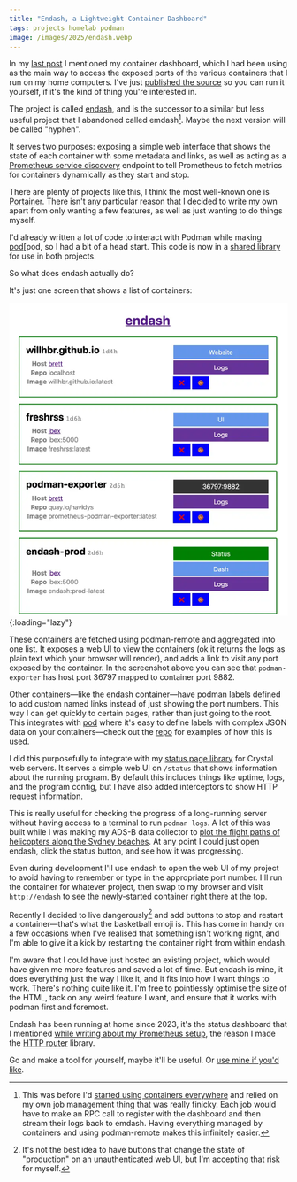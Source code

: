 ```yaml
---
title: "Endash, a Lightweight Container Dashboard"
tags: projects homelab podman
image: /images/2025/endash.webp
---
```


In my [last post](/2025/03/09/a-slim-home-server-with-alpine-linux/) I mentioned my container dashboard, which I had been using as the main way to access the exposed ports of the various containers that I run on my home computers. I've just [published the source][endash] so you can run it yourself, if it's the kind of thing you're interested in.

[endash]: https://codeberg.org/willhbr/endash

The project is called [endash][endash], and is the successor to a similar but less useful project that I abandoned called emdash[^emdash]. Maybe the next version will be called "hyphen".

[^emdash]: This was before I'd [started using containers everywhere](/2023/06/08/overcoming-a-fear-of-containerisation/) and relied on my own job management thing that was really finicky. Each job would have to make an RPC call to register with the dashboard and then stream their logs back to emdash. Having everything managed by containers and using podman-remote makes this infinitely easier.

It serves two purposes: exposing a simple web interface that shows the state of each container with some metadata and links, as well as acting as a [Prometheus service discovery][prometheus-sd] endpoint to tell Prometheus to fetch metrics for containers dynamically as they start and stop.

[prometheus-sd]: https://prometheus.io/docs/prometheus/latest/http_sd/

There are plenty of projects like this, I think the most well-known one is [Portainer](https://www.portainer.io). There isn't any particular reason that I decided to write my own apart from only wanting a few features, as well as just wanting to do things myself.

I'd already written a lot of code to interact with Podman while making [pod][pod, so I had a bit of a head start. This code is now in a [shared library](https://codeberg.org/willhbr/podman-cr) for use in both projects.

[pod]: https://pod.willhbr.net

So what does endash actually do?

It's just one screen that shows a list of containers:

![screenshot of endash showing a list of containers, some metadata for each one, and a few buttons next to each](/images/2025/endash.webp){:loading="lazy"}

These containers are fetched using podman-remote and aggregated into one list. It exposes a web UI to view the containers (ok it returns the logs as plain text which your browser will render), and adds a link to visit any port exposed by the container. In the screenshot above you can see that `podman-exporter` has host port 36797 mapped to container port 9882.

Other containers—like the endash container—have podman labels defined to add custom named links instead of just showing the port numbers. This way I can get quickly to certain pages, rather than just going to the root. This integrates with [pod][pod] where it's easy to define labels with complex JSON data on your containers—check out the [repo][endash] for examples of how this is used.

I did this purposefully to integrate with my [status page library](https://codeberg.org/willhbr/status_page) for Crystal web servers. It serves a simple web UI on `/status` that shows information about the running program. By default this includes things like uptime, logs, and the program config, but I have also added interceptors to show HTTP request information.

This is really useful for checking the progress of a long-running server without having access to a terminal to run `podman logs`. A lot of this was built while I was making my ADS-B data collector to [plot the flight paths of helicopters along the Sydney beaches][helicopters]. At any point I could just open endash, click the status button, and see how it was progressing.

[helicopters]: /2023/07/29/helicopter-tracking-for-safer-drone-flights/

Even during development I'll use endash to open the web UI of my project to avoid having to remember or type in the appropriate port number. I'll run the container for whatever project, then swap to my browser and visit `http://endash` to see the newly-started container right there at the top.

Recently I decided to live dangerously[^not-the-best-idea] and add buttons to stop and restart a container—that's what the basketball emoji is. This has come in handy on a few occasions when I've realised that something isn't working right, and I'm able to give it a kick by restarting the container right from within endash.

[^not-the-best-idea]: It's not the best idea to have buttons that change the state of "production" on an unauthenticated web UI, but I'm accepting that risk for myself.

I'm aware that I could have just hosted an existing project, which would have given me more features and saved a lot of time. But endash is mine, it does everything just the way I like it, and it fits into how I want things to work. There's nothing quite like it. I'm free to pointlessly optimise the size of the HTML, tack on any weird feature I want, and ensure that it works with podman first and foremost.

Endash has been running at home since 2023, it's the status dashboard that I mentioned [while writing about my Prometheus setup](/2023/07/16/simple-home-server-monitoring-with-prometheus-in-podman/), the reason I made the [HTTP router](/2024/12/06/http-router-for-crystal/) library.

Go and make a tool for yourself, maybe it'll be useful. Or [use mine if you'd like][endash].
